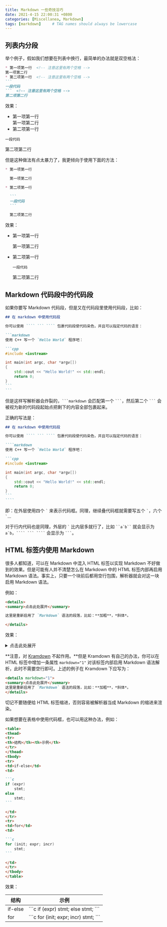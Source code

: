 ```yaml
---
title: Markdown 一些奇技淫巧
date: 2021-4-15 22:00:31 +0800
categories: [Miscellanea, Markdown]
tags: [markdown]     # TAG names should always be lowercase
---
```


## 列表内分段

举个例子，假如我们想要在列表中换行，最简单的办法就是双空格法：

````markdown
* 第一项第一行  <!-- 注意这里有两个空格 -->
第一项第二行
* 第二项第一行  <!-- 注意这里有两个空格 -->
```
一段代码
```  <!-- 注意这里有两个空格 -->
第二项第二行
````

效果：

* 第一项第一行  
第一项第二行
* 第二项第一行  
```
一段代码
```  
第二项第二行

但是这种做法有点太暴力了，我更倾向于使用下面的方法：

````markdown
* 第一项第一行

  第一项第二行

* 第二项第一行

  ```
  一段代码
  ```

  第二项第二行
````

效果：

* 第一项第一行

  第一项第二行

* 第二项第一行

  ```
  一段代码
  ```

  第二项第二行

## Markdown 代码段中的代码段

如果你要写 Markdown 代码段，但是又在代码段里使用代码段，比如：

````markdown
## 在 markdown 中使用代码段

你可以使用 ```` ``` ```` 包裹代码段使代码染色，并且可以指定代码的语言：

```markdown
使用 C++ 写一个 `Hello World` 程序吧：

```cpp
#include <iostream>

int main(int argc, char *argv[])
{
    std::cout << "Hello World!" << std::endl;
    return 0;
}
```
```
````

但是这样写解析器会炸裂的，```` ```markdown ```` 会匹配第一个 ```` ``` ````，然后第二个 ```` ``` ```` 会被视为新的代码段起始点把剩下的内容全部包裹起来。

正确的写法是：

`````markdown
## 在 markdown 中使用代码段

你可以使用 ```` ``` ```` 包裹代码段使代码染色，并且可以指定代码的语言：

````markdown
使用 C++ 写一个 `Hello World` 程序吧：

```cpp
#include <iostream>

int main(int argc, char *argv[])
{
    std::cout << "Hello World!" << std::endl;
    return 0;
}
```
````
`````

即：在外层使用四个 `` ` `` 来表示代码框。同理，继续叠代码框就需要写五个 `` ` ``，六个 `` ` ``...

对于行内代码也是同理，外层的 `` ` `` 比内层多就行了，比如 ``` ``a`b`` ``` 就会显示为 ``a`b``，````` ```` ``` ```` ````` 会显示为 ```` ``` ````。

## HTML 标签内使用 Markdown

很多人都知道，可以在 Markdown 中混入 HTML 标签以实现 Markdown 不好做到的效果。但是可能有人并不清楚怎么在 Markdown 中的 HTML 标签内部再启用 Markdown 语法。事实上，只要一个块前后都用空行包围，解析器就会对这一块启用 Markdown 语法。

例如：

```markdown
<details>
<summary>点击此处展开</summary>

这里是重新启用了 `Markdown` 语法的段落，比如：**加粗**，*斜体*。

</details>
```

效果：

<p><details markdown="1">
<summary>点击此处展开</summary>
这里是重新启用了 `Markdown` 语法的段落，比如：**加粗**，*斜体*。
</details></p>

**注意，对 [Kramdown](https://kramdown.gettalong.org/) 不起作用。**但是 Kramdown 有自己的办法，你可以在 HTML 标签中增加一条属性 `markdown="1"` 对该标签内部启用 Markdown 语法解析，此时不需要空行即可。上述的例子在 Kramdown 下应写为：

```markdown
<details markdown="1">
<summary>点击此处展开</summary>
这里是重新启用了 `Markdown` 语法的段落，比如：**加粗**，*斜体*。
</details>
```

切记不要随便给 HTML 标签缩进，否则容易被解析器当成 Markdown 的缩进来渲染。

如果想要在表格中使用代码框，也可以用这种办法，例如：

````markdown
<table>
<thead>
<tr>
<th>结构</th><th>示例</th>
</tr>
</thead>
<tbody>
<tr>
<td>if-else</td>
<td>

```c
if (expr)
    stmt;
else
    stmt;
```

</td>
</tr>
<tr>
<td>for</td>
<td>

```c
for (init; expr; incr)
    stmt;
```

</td>
</tr>
</tbody>
</table>
````

效果：

<table>
<thead>
<tr>
<th>结构</th><th>示例</th>
</tr>
</thead>
<tbody>
<tr>
<td>if-else</td>
<td markdown="1">
```c
if (expr)
    stmt;
else
    stmt;
```
</td>
</tr>
<tr>
<td>for</td>
<td markdown="1">
```c
for (init; expr; incr)
    stmt;
```
</td>
</tr>
</tbody>
</table>
